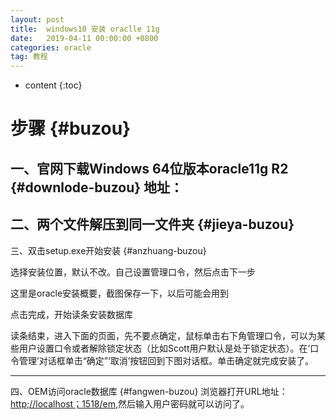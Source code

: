 ```yaml
---
layout: post
title:  windows10 安装 oraclle 11g
date:   2019-04-11 00:00:00 +0800
categories: oracle
tag: 教程
---
```


* content
{:toc}



步骤    {#buzou}
====================================================
一、官网下载Windows 64位版本oracle11g R2     {#downlode-buzou}
地址：
-----------------------------------------------------
二、两个文件解压到同一文件夹      {#jieya-buzou}
-----------------------------------------------------
三、双击setup.exe开始安装     {#anzhuang-buzou}




选择安装位置，默认不改。自己设置管理口令，然后点击下一步

这里是oracle安装概要，截图保存一下，以后可能会用到

点击完成，开始读条安装数据库






读条结束，进入下面的页面，先不要点确定，鼠标单击右下角管理口令，可以为某些用户设置口令或者解除锁定状态（比如Scott用户默认是处于锁定状态）。在‘口令管理’对话框单击“确定”‘取消’按钮回到下图对话框。单击确定就完成安装了。

----------------------------------------------------------
四、OEM访问oracle数据库   {#fangwen-buzou}
浏览器打开URL地址：[http;//localhost；1518/em](http;//localhost；1518/em),然后输入用户密码就可以访问了。
